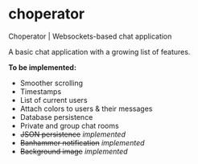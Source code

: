 choperator
========

Choperator | Websockets-based chat application

A basic chat application with a growing list of features.

**To be implemented:**
- Smoother scrolling
- Timestamps
- List of current users
- Attach colors to users & their messages
- Database persistence
- Private and group chat rooms
- ~~JSON persistence~~  *implemented*
- ~~Banhammer notification~~  *implemented*
- ~~Background image~~  *implemented*
